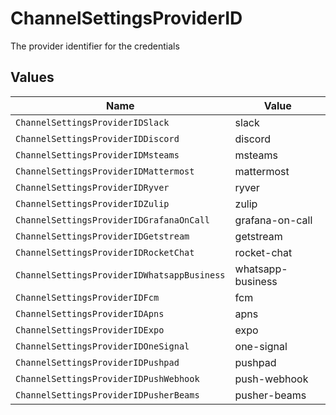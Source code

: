 # ChannelSettingsProviderID

The provider identifier for the credentials


## Values

| Name                                        | Value                                       |
| ------------------------------------------- | ------------------------------------------- |
| `ChannelSettingsProviderIDSlack`            | slack                                       |
| `ChannelSettingsProviderIDDiscord`          | discord                                     |
| `ChannelSettingsProviderIDMsteams`          | msteams                                     |
| `ChannelSettingsProviderIDMattermost`       | mattermost                                  |
| `ChannelSettingsProviderIDRyver`            | ryver                                       |
| `ChannelSettingsProviderIDZulip`            | zulip                                       |
| `ChannelSettingsProviderIDGrafanaOnCall`    | grafana-on-call                             |
| `ChannelSettingsProviderIDGetstream`        | getstream                                   |
| `ChannelSettingsProviderIDRocketChat`       | rocket-chat                                 |
| `ChannelSettingsProviderIDWhatsappBusiness` | whatsapp-business                           |
| `ChannelSettingsProviderIDFcm`              | fcm                                         |
| `ChannelSettingsProviderIDApns`             | apns                                        |
| `ChannelSettingsProviderIDExpo`             | expo                                        |
| `ChannelSettingsProviderIDOneSignal`        | one-signal                                  |
| `ChannelSettingsProviderIDPushpad`          | pushpad                                     |
| `ChannelSettingsProviderIDPushWebhook`      | push-webhook                                |
| `ChannelSettingsProviderIDPusherBeams`      | pusher-beams                                |